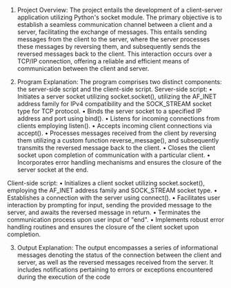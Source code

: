 1. Project Overview: 
The project entails the development of a client-server application utilizing Python's socket module.
The primary objective is to establish a seamless communication channel between a client and a server, facilitating the exchange of messages.
This entails sending messages from the client to the server, where the server processes these messages by reversing them, and subsequently
sends the reversed messages back to the client. This interaction occurs over a TCP/IP connection, offering a reliable and efficient means of
communication between the client and server.

2. Program Explanation:
The program comprises two distinct components: the server-side script and the client-side script.
Server-side script:
•	Initiates a server socket utilizing socket.socket(), utilizing the AF_INET address family for IPv4 compatibility and the SOCK_STREAM socket type for TCP protocol.
•	Binds the server socket to a specified IP address and port using bind().
•	Listens for incoming connections from clients employing listen().
•	Accepts incoming client connections via accept().
•	Processes messages received from the client by reversing them utilizing a custom function reverse_message(), and subsequently transmits the reversed message back to the client.
•	Closes the client socket upon completion of communication with a particular client.
•	Incorporates error handling mechanisms and ensures the closure of the server socket at the end.

Client-side script:
•	Initializes a client socket utilizing socket.socket(), employing the AF_INET address family and SOCK_STREAM socket type.
•	Establishes a connection with the server using connect().
•	Facilitates user interaction by prompting for input, sending the provided message to the server, and awaits the reversed message in return.
•	Terminates the communication process upon user input of "end".
•	Implements robust error handling routines and ensures the closure of the client socket upon completion.

3. Output Explanation:
The output encompasses a series of informational messages denoting the status of the connection between the client and server,
as well as the reversed messages received from the server. It includes notifications pertaining to errors or exceptions encountered during the execution of the code
